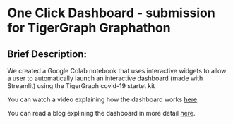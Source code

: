 # One Click Dashboard - submission for TigerGraph Graphathon

## Brief Description:
We created a Google Colab notebook that uses interactive widgets to allow a user to automatically launch an interactive dashboard (made with Streamlit) using the TigerGraph covid-19 startet kit

You can watch a video explaining how the dashboard works [here](https://vimeo.com/454246874).

You can read a blog explining the dashboard in more detail [here](https://medium.com/swlh/deploy-a-full-stack-application-with-no-code-180c4d4e6fc8?source=friends_link&sk=3f1ac70dd5dee243fef329f94f1623d4).
